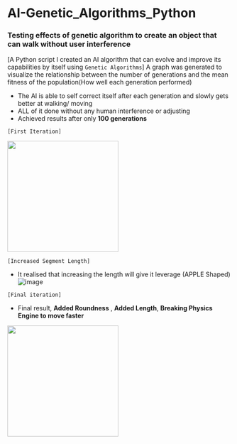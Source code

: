# AI-Genetic_Algorithms_Python
### Testing effects of genetic algorithm to create an object that can walk without user interference 
[A Python script I created an AI algorithm that can evolve and improve its capabilities by itself using ``Genetic Algorithms``]
A graph was generated to visualize the relationship between the number of generations and the mean fitness of the population(How well each generation performed)
- The AI is able to self correct itself after each generation and slowly gets better at walking/ moving
- ALL of it done without any human interference or adjusting
- Achieved results after only **100 generations**


``[First Iteration]``

<img src="https://github.com/RoninSanta/Artificial_Intelligence-Genetic_Algorithms_on_Objects/assets/109457795/90629e33-65e0-4299-836a-59664e0f6666" width="250" height="250">

``[Increased Segment Length]``
- It realised that increasing the length will give it leverage
(APPLE Shaped)
![image](https://github.com/RoninSanta/Artificial_Intelligence-Genetic_Algorithms_on_Objects/assets/109457795/7b0238fb-cc48-42d7-aad8-6f590c28912d=250x250)

``[Final iteration]``
- Final result, __Added Roundness__ , __Added Length__, __Breaking Physics Engine to move faster__
<img src="https://github.com/RoninSanta/Artificial_Intelligence-Genetic_Algorithms_on_Objects/assets/109457795/2bc4232f-d666-4c90-a9b7-bf70f67a0d6c" width="250" height="250">
